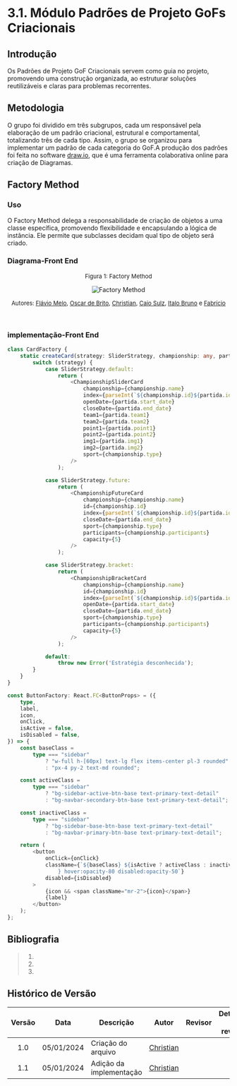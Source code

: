 # 3.1. Módulo Padrões de Projeto GoFs Criacionais


## Introdução

Os Padrões de Projeto GoF Criacionais servem como guia no projeto, promovendo uma construção organizada, ao estruturar soluções reutilizáveis e claras para problemas recorrentes.

## Metodologia

O grupo foi dividido em três subgrupos, cada um responsável pela elaboração de um padrão criacional, estrutural e comportamental, totalizando três de cada tipo. Assim, o grupo se organizou para implementar um padrão de cada categoria do GoF.A produção dos padrões foi feita no software [draw.io](https://www.drawio.com/), que é uma ferramenta colaborativa online para criação de Diagramas.

## Factory Method

### Uso

O Factory Method delega a responsabilidade de criação de objetos a uma classe específica, promovendo flexibilidade e encapsulando a lógica de instância. Ele permite que subclasses decidam qual tipo de objeto será criado.

### Diagrama-Front End
<center>

<font size="2"><p style="text-align: center">Figura 1: Factory Method </p></font>

![Factory Method](../../Assets/)


<font size="2"><p style="text-align: center">Autores: [Flávio Melo](https://github.com/flavioovatsug), [Oscar de Brito](https://github.com/OscarDeBrito),  [Christian](https://github.com/crstyhs), [Caio Sulz](https://github.com/CaioSulz), [Italo Bruno](https://github.com/ItaloBrunoM) e [Fabrício](https://github.com/FabricioDeQueiroz) </p></font>

<br>

</center>


### implementação-Front End

```typescript
class CardFactory {
    static createCard(strategy: SliderStrategy, championship: any, partida: any) {
        switch (strategy) {
            case SliderStrategy.default:
                return (
                    <ChampionshipSliderCard
                        championship={championship.name}
                        index={parseInt(`${championship.id}${partida.id}`)}
                        openDate={partida.start_date}
                        closeDate={partida.end_date}
                        team1={partida.team1}
                        team2={partida.team2}
                        point1={partida.point1}
                        point2={partida.point2}
                        img1={partida.img1}
                        img2={partida.img2}
                        sport={championship.type}
                    />
                );

            case SliderStrategy.future:
                return (
                    <ChampionshipFutureCard
                        championship={championship.name}
                        id={championship.id}
                        index={parseInt(`${championship.id}${partida.id}`)}
                        closeDate={partida.end_date}
                        sport={championship.type}
                        participants={championship.participants}
                        capacity={5}
                    />
                );

            case SliderStrategy.bracket:
                return (
                    <ChampionshipBracketCard
                        championship={championship.name}
                        id={championship.id}
                        index={parseInt(`${championship.id}${partida.id}`)}
                        openDate={partida.start_date}
                        closeDate={partida.end_date}
                        sport={championship.type}
                        participants={championship.participants}
                        capacity={5}
                    />
                );

            default:
                throw new Error('Estratégia desconhecida');
        }
    }
}

const ButtonFactory: React.FC<ButtonProps> = ({
    type,
    label,
    icon,
    onClick,
    isActive = false,
    isDisabled = false,
}) => {
    const baseClass =
        type === "sidebar"
            ? "w-full h-[60px] text-lg flex items-center pl-3 rounded"
            : "px-4 py-2 text-md rounded";

    const activeClass =
        type === "sidebar"
            ? "bg-sidebar-active-btn-base text-primary-text-detail"
            : "bg-navbar-secondary-btn-base text-primary-text-detail";

    const inactiveClass =
        type === "sidebar"
            ? "bg-sidebar-base-btn-base text-primary-text-detail"
            : "bg-navbar-primary-btn-base text-primary-text-detail";

    return (
        <button
            onClick={onClick}
            className={`${baseClass} ${isActive ? activeClass : inactiveClass
                } hover:opacity-80 disabled:opacity-50`}
            disabled={isDisabled}
        >
            {icon && <span className="mr-2">{icon}</span>}
            {label}
        </button>
    );
};

```

## Bibliografia

> 1. 
> 2. 
> 3. 

## Histórico de Versão

|Versão|Data|Descrição|Autor|Revisor| Detalhes da revisão |
|:----:|----|---------|-----|:-------:|-----| 
| 1.0 | 05/01/2024 | Criação do arquivo |  [Christian](https://github.com/crstyhs) |  | |
| 1.1 | 05/01/2024 | Adição da implementação |  [Christian](https://github.com/crstyhs) |  | |

